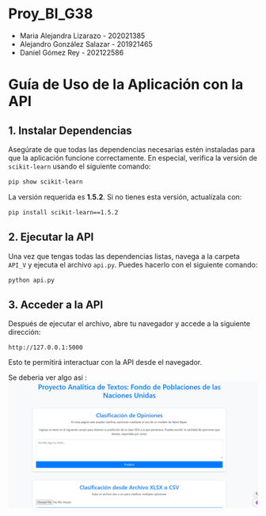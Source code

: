 # Proy_BI_G38

- Maria Alejandra Lizarazo - 202021385
- Alejandro González Salazar - 201921465
- Daniel Gómez Rey - 202122586

# Guía de Uso de la Aplicación con la API

## 1. Instalar Dependencias

Asegúrate de que todas las dependencias necesarias estén instaladas para que la aplicación funcione correctamente. En especial, verifica la versión de `scikit-learn` usando el siguiente comando:

```bash
pip show scikit-learn
```

La versión requerida es **1.5.2**. Si no tienes esta versión, actualízala con:

```bash
pip install scikit-learn==1.5.2
```

## 2. Ejecutar la API

Una vez que tengas todas las dependencias listas, navega a la carpeta `API_V` y ejecuta el archivo `api.py`. Puedes hacerlo con el siguiente comando:

```bash
python api.py
```

## 3. Acceder a la API

Después de ejecutar el archivo, abre tu navegador y accede a la siguiente dirección:

```
http://127.0.0.1:5000
```

Esto te permitirá interactuar con la API desde el navegador.

Se deberia ver algo asi :
![alt text](image.png)
